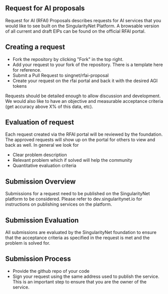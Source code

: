 ## Request for AI proposals

Request for AI (RFAI) Proposals describes requests for AI services that you would like to see built on the SingularityNet Platform.
A browsable version of all current and draft EIPs can be found on the official RFAI portal.

## Creating a request

* Fork the repository by clicking "Fork" in the top right.
* Add your request to your fork of the repository. There is a template here for reference.
* Submit a Pull Request to singnet/rfai-proposal
* Create your request on the rfai portal and back it with the desired AGI tokens

Requests should be detailed enough to allow discussion and development. We would also like to have an objective and measurable acceptance criteria (get accuracy above X% of this data, etc). 

## Evaluation of request

Each request created via the RFAI portal will be reviewed by the foundation. The approved requests will show up on the portal for others to view and back as well.
In general we look for 
* Clear problem description
* Relevant problem which if solved will help the community
* Quantitative evaluation criteria

## Submission Overview

Submissions for a request need to be published on the SingularityNet platform to be considered. 
Please refer to dev.singularitynet.io for instructions on publishing services on the platform.

## Submission Evaluation

All submissions are evaluated by the SingularityNet foundation to ensure that the acceptance criteria as specified in the request is met and the problem is solved for.
<MORE OBJECTIVE EVALUATION TO BE PROVIDED HERE>

## Submission Process

* Provide the github repo of your code
* Sign your request using the same address used to publish the service. This is an important step to ensure that you are the owner of the service.



